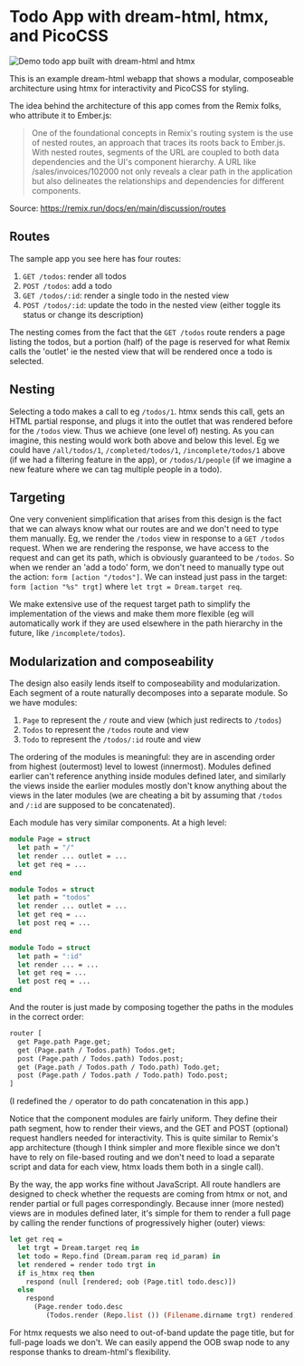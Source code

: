 # Todo App with dream-html, htmx, and PicoCSS

![Demo todo app built with dream-html and
htmx](https://pbs.twimg.com/media/GGvsiMdWoAA5W3t?format=jpg&name=4096x4096)

This is an example dream-html webapp that shows a modular, composeable
architecture using htmx for interactivity and PicoCSS for styling.

The idea behind the architecture of this app comes from the Remix folks, who
attribute it to Ember.js:

> One of the foundational concepts in Remix's routing system is the use of
> nested routes, an approach that traces its roots back to Ember.js. With nested
> routes, segments of the URL are coupled to both data dependencies and the UI's
> component hierarchy. A URL like /sales/invoices/102000 not only reveals a
> clear path in the application but also delineates the relationships and
> dependencies for different components.

Source: https://remix.run/docs/en/main/discussion/routes

## Routes

The sample app you see here has four routes:

1. `GET /todos`: render all todos
2. `POST /todos`: add a todo
3. `GET /todos/:id`: render a single todo in the nested view
4. `POST /todos/:id`: update the todo in the nested view (either toggle its
   status or change its description)

The nesting comes from the fact that the `GET /todos` route renders a page
listing the todos, but a portion (half) of the page is reserved for what Remix
calls the 'outlet' ie the nested view that will be rendered once a todo is
selected.

## Nesting

Selecting a todo makes a call to eg `/todos/1`. htmx sends this call, gets an
HTML partial response, and plugs it into the outlet that was rendered before for
the `/todos` view. Thus we achieve (one level of) nesting. As you can imagine,
this nesting would work both above and below this level. Eg we could have
`/all/todos/1`, `/completed/todos/1`, `/incomplete/todos/1` above (if we had a
filtering feature in the app), or `/todos/1/people` (if we imagine a new feature
where we can tag multiple people in a todo).

## Targeting

One very convenient simplification that arises from this design is the fact that
we can always know what our routes are and we don't need to type them manually.
Eg, we render the `/todos` view in response to a `GET /todos` request. When we
are rendering the response, we have access to the request and can get its path,
which is obviously guaranteed to be `/todos`. So when we render an 'add a todo'
form, we don't need to manually type out the action: `form [action "/todos"]`.
We can instead just pass in the target: `form [action "%s" trgt]` where `let
trgt = Dream.target req`.

We make extensive use of the request target path to simplify the implementation
of the views and make them more flexible (eg will automatically work if they are
used elsewhere in the path hierarchy in the future, like `/incomplete/todos`).

## Modularization and composeability

The design also easily lends itself to composeability and modularization. Each
segment of a route naturally decomposes into a separate module. So we have
modules:

1. `Page` to represent the `/` route and view (which just redirects to `/todos`)
1. `Todos` to represent the `/todos` route and view
1. `Todo` to represent the `/todos/:id` route and view

The ordering of the modules is meaningful: they are in ascending order from
highest (outermost) level to lowest (innermost). Modules defined earlier can't
reference anything inside modules defined later, and similarly the views inside
the earlier modules mostly don't know anything about the views in the later
modules (we are cheating a bit by assuming that `/todos` and `/:id` are supposed
to be concatenated).

Each module has very similar components. At a high level:

```ocaml
module Page = struct
  let path = "/"
  let render ... outlet = ...
  let get req = ...
end

module Todos = struct
  let path = "todos"
  let render ... outlet = ...
  let get req = ...
  let post req = ...
end

module Todo = struct
  let path = ":id"
  let render ... = ...
  let get req = ...
  let post req = ...
end
```

And the router is just made by composing together the paths in the modules in
the correct order:

```ocaml
router [
  get Page.path Page.get;
  get (Page.path / Todos.path) Todos.get;
  post (Page.path / Todos.path) Todos.post;
  get (Page.path / Todos.path / Todo.path) Todo.get;
  post (Page.path / Todos.path / Todo.path) Todo.post;
]
```

(I redefined the `/` operator to do path concatenation in this app.)

Notice that the component modules are fairly uniform. They define their path
segment, how to render their views, and the GET and POST (optional) request
handlers needed for interactivity. This is quite similar to Remix's app
architecture (though I think simpler and more flexible since we don't have to
rely on file-based routing and we don't need to load a separate script and data
for each view, htmx loads them both in a single call).

By the way, the app works fine without JavaScript. All route handlers are
designed to check whether the requests are coming from htmx or not, and render
partial or full pages correspondingly. Because inner (more nested) views are in
modules defined later, it's simple for them to render a full page by calling the
render functions of progressively higher (outer) views:

```ocaml
let get req =
  let trgt = Dream.target req in
  let todo = Repo.find (Dream.param req id_param) in
  let rendered = render todo trgt in
  if is_htmx req then
    respond (null [rendered; oob (Page.titl todo.desc)])
  else
    respond
      (Page.render todo.desc
         (Todos.render (Repo.list ()) (Filename.dirname trgt) rendered))

```

For htmx requests we also need to out-of-band update the page title, but for
full-page loads we don't. We can easily append the OOB swap node to any response
thanks to dream-html's flexibility.

